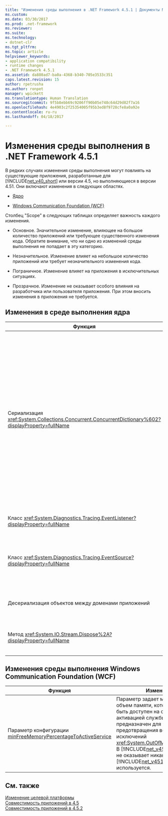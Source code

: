 ```yaml
---
title: "Изменения среды выполнения в .NET Framework 4.5.1 | Документы Майкрософт"
ms.custom: 
ms.date: 03/30/2017
ms.prod: .net-framework
ms.reviewer: 
ms.suite: 
ms.technology:
- dotnet-clr
ms.tgt_pltfrm: 
ms.topic: article
helpviewer_keywords:
- application compatibility
- runtime changes
- .NET Framework 4.5.1
ms.assetid: da880ad7-ba0a-4368-b340-705e3533c351
caps.latest.revision: 15
author: rpetrusha
ms.author: ronpet
manager: wpickett
ms.translationtype: Human Translation
ms.sourcegitcommit: 9f5b8ebb69c9206ff90b05e748c64d29d82f7a16
ms.openlocfilehash: 4e4903c2f25354005f95b3ed8f9728cfe8a0a92e
ms.contentlocale: ru-ru
ms.lasthandoff: 04/18/2017

---
```

# <a name="runtime-changes-in-the-net-framework-451"></a>Изменения среды выполнения в .NET Framework 4.5.1
В редких случаях изменения среды выполнения могут повлиять на существующие приложения, разработанные для [!INCLUDE[net_v40_short](../../../includes/net-v40-short-md.md)] или версии 4.5, но выполняющиеся в версии 4.51. Они включают изменения в следующих областях.  
  
-   [Ядро](#Core)  
  
-   [Windows Communication Foundation (WCF)](#WCF)  
  
 Столбец "Scope" в следующих таблицах определяет важность каждого изменения.  
  
-   Основное. Значительное изменение, влияющее на большое количество приложений или требующее существенного изменения кода. Обратите внимание, что ни одно из изменений среды выполнения не попадает в эту категорию.  
  
-   Незначительное. Изменение влияет на небольшое количество приложений или требует незначительного изменения кода.  
  
-   Пограничное. Изменение влияет на приложения в исключительных ситуациях.  
  
-   Прозрачное. Изменение не оказывает особого влияния на разработчика или пользователя приложения. При этом вносить изменения в приложения не требуется.  
  
<a name="Core"></a>   
## <a name="core-runtime-changes"></a>Изменения в среде выполнения ядра  
  
|Функция|Изменение|Последствия|Область|  
|-------------|------------|------------|-----------|  
|Сериализация <xref:System.Collections.Concurrent.ConcurrentDictionary%602?displayProperty=fullName>|Объект <xref:System.Collections.Concurrent.ConcurrentDictionary%602>, сериализованный в .NET Framework 4.5 с помощью <xref:System.Runtime.Serialization.NetDataContractSerializer>, не может быть десериализован в .NET Framework 4.5.1 и 4.5.2 только из-за внутренних изменений в типе.<br /><br /> Это изменение *не* применяется в следующих сценариях.<br /><br /> Объект <xref:System.Collections.Concurrent.ConcurrentDictionary%602> сериализован в .NET Framework 4.5 и десериализован в [!INCLUDE[net_v46](../../../includes/net-v46-md.md)]. <xref:System.Runtime.Serialization.NetDataContractSerializer> в [!INCLUDE[net_v46](../../../includes/net-v46-md.md)] может десериализовать этот объект.<br /><br /> Объект <xref:System.Collections.Concurrent.ConcurrentDictionary%602> сериализован в более поздней версии .NET Framework и десериализован в .NET Framework 4.5. <xref:System.Runtime.Serialization.NetDataContractSerializer> в .NET Framework 4.5 может десериализовать этот объект.<br /><br /> Сериализация и десериализация объекта <xref:System.Collections.Concurrent.ConcurrentDictionary%602> между версиями .NET Framework выше .NET Framework 4.5. Это изменение применимо к объектам, сериализованным *только* с помощью .NET Framework 4.5.|Если необходимо выполнить сериализацию объекта <xref:System.Collections.Concurrent.ConcurrentDictionary%602> в .NET Framework 4.5 и десериализацию в более поздней версии .NET Framework, возможны два обходных пути.<br /><br /> Использование альтернативного сериализатора, например <xref:System.Runtime.Serialization.DataContractSerializer> или <xref:System.Runtime.Serialization.Formatters.Binary.BinaryFormatter>.<br /><br /> Обновление до версии [!INCLUDE[net_v46](../../../includes/net-v46-md.md)], поддерживающей десериализацию объекта <xref:System.Collections.Concurrent.ConcurrentDictionary%602>, сериализованного в .NET Framework 4.5.|Дополнительный номер|  
|Класс <xref:System.Diagnostics.Tracing.EventListener?displayProperty=fullName>|<xref:System.Diagnostics.Tracing.EventListener> усекает строки с внедренными символами NULL. Символы NULL не поддерживаются классом <xref:System.Diagnostics.Tracing.EventSource>.|Это изменение влияет только на приложения, использующие <xref:System.Diagnostics.Tracing.EventListener> для чтения данных <xref:System.Diagnostics.Tracing.EventSource> в процессе и символы NULL в качестве разделителей.|Пограничный случай|  
|Класс <xref:System.Diagnostics.Tracing.EventSource?displayProperty=fullName>|В среде выполнения теперь реализуется контракт, задающий следующее: класс, производный от <xref:System.Diagnostics.Tracing.EventSource> и определяющий метод событий ETW, должен вызвать метод <xref:System.Diagnostics.Tracing.EventSource.WriteEvent%2A?displayProperty=fullName> базового класса с идентификатором события и теми же аргументами, с которыми был передан метод событий ETW.|Если <xref:System.Diagnostics.Tracing.EventListener> считывает данные <xref:System.Diagnostics.Tracing.EventSource> в процессе для источника события, нарушающего контракт, то вызывается исключение <xref:System.IndexOutOfRangeException>.<br /><br /> См. раздел [Устранение рисков: вызовы метода EventSource.WriteEvent](../../../docs/framework/migration-guide/mitigation-eventsource-writeevent-method-calls.md)|Дополнительный номер|  
|Десериализация объектов между доменами приложений|В некоторых случаях, когда приложение использует два или большее количество доменов с разными базовыми папками приложения, при попытке выполнить десериализацию объектов в логическом контексте вызова между доменами приложения возникнет исключение.|Эта проблема возникает в очень специфичных условиях. Дополнительные сведения и информацию об устранении рисков см. в разделе [Устранение рисков: десериализация объектов между доменами приложений](../../../docs/framework/migration-guide/mitigation-deserialization-of-objects-across-app-domains.md).|Пограничный случай|  
|Метод <xref:System.IO.Stream.Dispose%2A?displayProperty=fullName>|В приложениях [!INCLUDE[win8_appstore_long](../../../includes/win8-appstore-long-md.md)] адаптеры потоков [!INCLUDE[wrt](../../../includes/wrt-md.md)] больше не вызывают метод <xref:System.IO.Stream.FlushAsync%2A> из метода <xref:System.IO.Stream.Dispose%2A>.|Это изменение должно быть прозрачным. Разработчики могут восстановить прежнее поведение, написав следующий код.<br /><br /> `using (System.IO.Stream stream = GetWindowsRuntimeStream() As Stream)  {     // do something     await stream.FlushAsync();   }`|Прозрачный|  
  
<a name="WCF"></a>   
## <a name="windows-communication-foundation-wcf-runtime-changes"></a>Изменения среды выполнения Windows Communication Foundation (WCF)  
  
|Функция|Изменение|Последствия|Область|  
|-------------|------------|------------|-----------|  
|Параметр конфигурации [minFreeMemoryPercentageToActiveService](http://msdn.microsoft.com/library/ms731336.aspx)|Параметр задает минимальный объем памяти, который должен быть доступен на сервере перед активацией службы WCF. Он предназначен для предотвращения возникновения исключений <xref:System.OutOfMemoryException>. В [!INCLUDE[net_v45](../../../includes/net-v45-md.md)] этот параметр не оказывает никакого влияния. В [!INCLUDE[net_v451](../../../includes/net-v451-md.md)] параметр используется.|Исключение возникает, если объем свободной памяти на веб-сервере меньше процентного значения, заданного параметром конфигурации. Некоторые службы WCF, которые успешно запускались и выполнялись в условиях ограниченной памяти, теперь могут завершаться ошибкой.<br /><br /> См. раздел [Устранение рисков: параметр конфигурации minFreeMemoryPercentageToActiveService](../../../docs/framework/migration-guide/mitigation-minfreememorypercentagetoactiveservice-configuration-setting.md).|Дополнительный номер|  
  
## <a name="see-also"></a>См. также  
 [Изменение целевой платформы](../../../docs/framework/migration-guide/retargeting-changes-in-the-net-framework-4-5-1.md)   
 [Совместимость приложений в 4.5](../../../docs/framework/migration-guide/application-compatibility-in-the-net-framework-4-5.md)   
 [Совместимость приложений в 4.5.2](../../../docs/framework/migration-guide/application-compatibility-in-the-net-framework-4-5-2.md)
